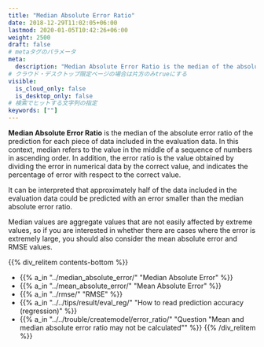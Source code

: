 ```yaml
---
title: "Median Absolute Error Ratio"
date: 2018-12-29T11:02:05+06:00
lastmod: 2020-01-05T10:42:26+06:00
weight: 2500
draft: false
# metaタグのパラメータ
meta:
  description: "Median Absolute Error Ratio is the median of the absolute error ratio of the prediction for each piece of data included in the evaluation data."
# クラウド・デスクトップ限定ページの場合は片方のみtrueにする
visible:
  is_cloud_only: false
  is_desktop_only: false
# 検索でヒットする文字列の指定
keywords: [""]
---
```


**Median Absolute Error Ratio** is the median of the absolute error ratio of the prediction for each piece of data included in the evaluation data.
In this context, median refers to the value in the middle of a sequence of numbers in ascending order.
In addition, the error ratio is the value obtained by dividing the error in numerical data by the correct value, and indicates the percentage of error with respect to the correct value.

It can be interpreted that approximately half of the data included in the evaluation data could be predicted with an error smaller than the median absolute error ratio.

Median values are aggregate values that are not easily affected by extreme values, so if you are interested in whether there are cases where the error is extremely large, you should also consider the mean absolute error and RMSE values.

{{% div_relitem contents-bottom %}}

- {{% a_in "../median_absolute_error/" "Median Absolute Error" %}}
- {{% a_in "../mean_absolute_error/" "Mean Absolute Error" %}}
- {{% a_in "../rmse/" "RMSE" %}}
- {{% a_in "../../tips/result/eval_reg/" "How to read prediction accuracy (regression)" %}}
- {{% a_in "../../trouble/createmodel/error_ratio/" "Question "Mean and median absolute error ratio may not be calculated"" %}}
  {{% /div_relitem %}}
